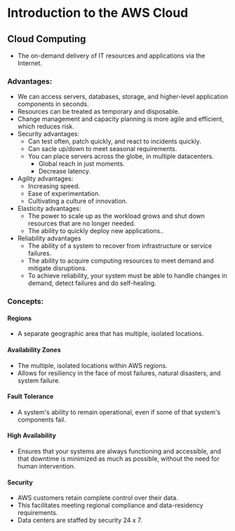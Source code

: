 # Introduction to the AWS Cloud

## Cloud Computing
* The on-demand delivery of IT resources and applications via the 
    Internet.

### Advantages:
* We can access servers, databases, storage, and higher-level 
  application components in seconds. 
* Resources can be treated as temporary and disposable.
* Change management and capacity planning is more agile and efficient, 
  which reduces risk.
* Security advantages:
  * Can test often, patch quickly, and react to incidents quickly.
  * Can sacle up/down to meet seasonal requirements.
  * You can place servers across the globe, in multiple datacenters.
    * Global reach in just moments.
    * Decrease latency.
* Agility advantages:
  * Increasing speed.
  * Ease of experimentation.
  * Cultivating a culture of innovation.
* Elasticity advantages:
  * The power to scale up as the workload grows and shut down resources
    that are no longer needed.
  * The ability to quickly deploy new applications..
* Reliability advantages
  * The ability of a system to recover from infrastructure or service
    failures.
  * The ability to acquire computing resources to meet demand and 
    mitigate disruptions.
  * To achieve reliability, your system must be able to handle changes
    in demand, detect failures and do self-healing.

### Concepts:
#### Regions
* A separate geographic area that has multiple, isolated locations.

#### Availability Zones
* The multiple, isolated locations within AWS regions.
* Allows for resiliency in the face of most failures, natural disasters,
  and system failure.

#### Fault Tolerance
* A system's ability to remain operational, even if some of that
  system's components fail.

#### High Availability
* Ensures that your systems are always functioning and accessible, and
  that downtime is minimized as much as possible, without the need for
  human intervention.

#### Security
* AWS customers retain complete control over their data.
* This facilitates meeting regional compliance and data-residency
  requirements.
* Data centers are staffed by security 24 x 7.

